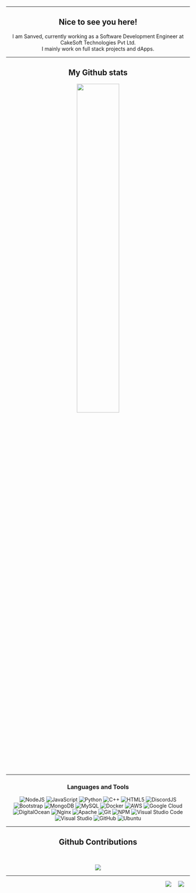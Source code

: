 
<div align="center">
  
-------------------
## Nice to see you here!
I am Sanved, currently working as a Software Development Engineer at CakeSoft Technologies Pvt Ltd. <br/>I mainly work on full stack projects and dApps. 
  
-------------------
  
## My Github stats
<p align="center">

  <img width="48%" src="https://github-readme-streak-stats.herokuapp.com/?user=cakesoft-sanved&theme=radical" />
</p>

-------------------


### Languages and Tools  
![NodeJS](https://img.shields.io/badge/node.js-%2343853D.svg?style=for-the-badge&logo=node.js&logoColor=white) 
  ![JavaScript](https://img.shields.io/badge/javascript-%23323330.svg?style=for-the-badge&logo=javascript&logoColor=%23F7DF1E) 
  ![Python](https://img.shields.io/badge/python-%2314354C.svg?style=for-the-badge&logo=python&logoColor=white) 
  ![C++](https://img.shields.io/badge/-c++-yellow?logo=c%2B%2B&style=for-the-badge&logoColor=white) 
  ![HTML5](https://img.shields.io/badge/html5-%23E34F26.svg?style=for-the-badge&logo=html5&logoColor=white) 
  ![DiscordJS](https://img.shields.io/badge/discord.js-%232C3454.svg?style=for-the-badge&logo=Discord&logoColor=Blue) 
  ![Bootstrap](https://img.shields.io/badge/bootstrap-%23563D7C.svg?style=for-the-badge&logo=bootstrap&logoColor=white) 
  ![MongoDB](https://img.shields.io/badge/MongoDB-%234ea94b.svg?style=for-the-badge&logo=mongodb&logoColor=white) 
  ![MySQL](https://img.shields.io/badge/mysql-%2300f.svg?style=for-the-badge&logo=mysql&logoColor=white) 
  ![Docker](https://img.shields.io/badge/docker-%230db7ed.svg?style=for-the-badge&logo=docker&logoColor=white) 
  ![AWS](https://img.shields.io/badge/AWS-%23FF9900.svg?style=for-the-badge&logo=amazon-aws&logoColor=white) 
  ![Google Cloud](https://img.shields.io/badge/GoogleCloud-%234285F4.svg?style=for-the-badge&logo=google-cloud&logoColor=white) 
  ![DigitalOcean](https://img.shields.io/badge/DigitalOcean-%230167ff.svg?style=for-the-badge&logo=digitalOcean&logoColor=white) 
  ![Nginx](https://img.shields.io/badge/nginx-%23009639.svg?style=for-the-badge&logo=nginx&logoColor=white) 
  ![Apache](https://img.shields.io/badge/apache-%23D42029.svg?style=for-the-badge&logo=apache&logoColor=white) 
  ![Git](https://img.shields.io/badge/git-%23F05033.svg?style=for-the-badge&logo=git&logoColor=white) 
  ![NPM](https://img.shields.io/badge/NPM-%23000000.svg?style=for-the-badge&logo=npm&logoColor=white) 
  ![Visual Studio Code](https://img.shields.io/badge/VisualStudioCode-0078d7.svg?style=for-the-badge&logo=visual-studio-code&logoColor=white) 
  ![Visual Studio](https://img.shields.io/badge/VisualStudio-5C2D91.svg?style=for-the-badge&logo=visual-studio&logoColor=white) 
  ![GitHub](https://img.shields.io/badge/github-%23121011.svg?style=for-the-badge&logo=github&logoColor=white) 
  ![Ubuntu](https://img.shields.io/badge/Ubuntu-E95420?style=for-the-badge&logo=ubuntu&logoColor=white)
  
-------------------
## Github Contributions
<br>
<p align='center'>
<img src="https://activity-graph.herokuapp.com/graph?username=cakesoft-sanved&theme=react-dark&hide_border=true">
<p>


-------------------


<p align='right'>
<img src="https://komarev.com/ghpvc/?username=cakesoft-sanved">&nbsp;&nbsp;&nbsp;&nbsp;
<img src="https://img.shields.io/github/followers/cakesoft-sanved?style=social">&nbsp;&nbsp;&nbsp;&nbsp;
<!---
cakesoft-sanved/cakesoft-sanved is a ✨ special ✨ repository because its `README.md` (this file) appears on your GitHub profile.
You can click the Preview link to take a look at your changes.
--->
